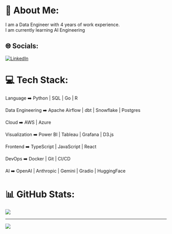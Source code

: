 # 💫 About Me:
I am a Data Engineer with 4 years of work experience.<br>I am currently learning AI Engineering


## 🌐 Socials:
[![LinkedIn](https://img.shields.io/badge/LinkedIn-%230077B5.svg?logo=linkedin&logoColor=white)](https://linkedin.com/in/teguh-samudra) 

# 💻 Tech Stack:

Language ➡️ Python | SQL | Go | R

Data Engineering ➡️ Apache Airflow | dbt | Snowflake | Postgres 

Cloud ➡️ AWS | Azure

Visualization ➡️ Power BI | Tableau | Grafana | D3.js

Frontend ➡️ TypeScript | JavaScript | React

DevOps ➡️ Docker | Git | CI/CD

AI ➡️ OpenAI | Anthropic | Gemini | Gradio | HuggingFace

# 📊 GitHub Stats:
![](https://github-readme-stats.vercel.app/api/top-langs/?username=teguhsam&theme=radical&hide_border=false&include_all_commits=true&count_private=true&layout=compact)

---
[![](https://visitcount.itsvg.in/api?id=teguhsam&icon=0&color=0)](https://visitcount.itsvg.in)

<!-- Proudly created with GPRM ( https://gprm.itsvg.in ) -->
